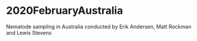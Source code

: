 # 2020FebruaryAustralia
Nematode sampling in Australia conducted by Erik Andersen, Matt Rockman and Lewis Stevens
